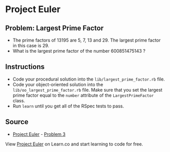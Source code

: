 
# Project Euler

## Problem: Largest Prime Factor

- The prime factors of 13195 are 5, 7, 13 and 29. The largest prime factor in this case is 29.
- What is the largest prime factor of the number 600851475143 ?

## Instructions
- Code your procedural solution into the `lib/largest_prime_factor.rb` file. 
- Code your object-oriented solution into the `lib/oo_largest_prime_factor.rb` file. Make sure that you set the largest prime factor equal to the `number` attribute of the `LargestPrimeFactor` class.
- Run `learn` until you get all of the RSpec tests to pass.

## Source
- [Project Euler](https://projecteuler.net/) - [Problem 3](https://projecteuler.net/problem=3)

<p data-visibility='hidden'>View <a href='https://learn.co/lessons/project-euler-largest-prime-factor' title='Project Euler'>Project Euler</a> on Learn.co and start learning to code for free.</p>
